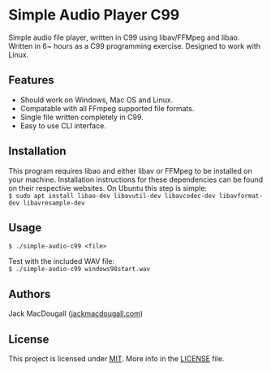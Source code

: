 # Simple Audio Player C99
Simple audio file player, written in C99 using libav/FFMpeg and libao.
Written in 6~ hours as a C99 programming exercise.
Designed to work with Linux.

## Features
 * Should work on Windows, Mac OS and Linux.
 * Compatable with all FFmpeg supported file formats.
 * Single file written completely in C99.
 * Easy to use CLI interface.

## Installation
This program requires libao and either libav or FFMpeg to be installed on your machine.
Installation instructions for these dependencies can be found on their respective websites.
On Ubuntu this step is simple:  
`$ sudo apt install libao-dev libavutil-dev libavcodec-dev libavformat-dev libavresample-dev`

## Usage
`$ ./simple-audio-c99 <file>`

Test with the included WAV file:  
`$ ./simple-audio-c99 windows98start.wav`

## Authors
Jack MacDougall ([jackmacdougall.com](https://jackmacdougall.com/))

## License
This project is licensed under [MIT](LICENSE).
More info in the [LICENSE](LICENSE) file.
